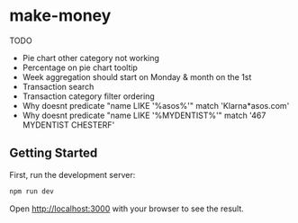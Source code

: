 # make-money

TODO

* Pie chart other category not working
* Percentage on pie chart tooltip
* Week aggregation should start on Monday & month on the 1st
* Transaction search
* Transaction category filter ordering
* Why doesnt predicate "name LIKE '%asos%'" match 'Klarna*asos.com'
* Why doesnt predicate "name LIKE '%MYDENTIST%'" match '467 MYDENTIST CHESTERF'

## Getting Started

First, run the development server:

```bash
npm run dev
```

Open [http://localhost:3000](http://localhost:3000) with your browser to see the result.
